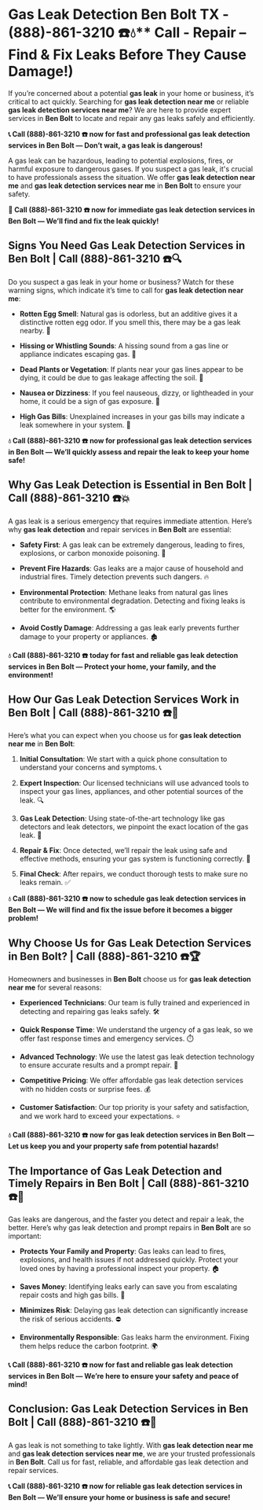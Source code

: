 # Gas Leak Detection Ben Bolt TX - (888)-861-3210 ☎️💧** Call - Repair – Find & Fix Leaks Before They Cause Damage!)

If you’re concerned about a potential **gas leak** in your home or business, it’s critical to act quickly. Searching for **gas leak detection near me** or reliable **gas leak detection services near me**? We are here to provide expert services in **Ben Bolt** to locate and repair any gas leaks safely and efficiently.

**📞 Call (888)-861-3210 ☎️ now for fast and professional gas leak detection services in Ben Bolt — Don’t wait, a gas leak is dangerous!**

A gas leak can be hazardous, leading to potential explosions, fires, or harmful exposure to dangerous gases. If you suspect a gas leak, it's crucial to have professionals assess the situation. We offer **gas leak detection near me** and **gas leak detection services near me** in **Ben Bolt** to ensure your safety.

**🚨 Call (888)-861-3210 ☎️ now for immediate gas leak detection services in Ben Bolt — We’ll find and fix the leak quickly!**

## **Signs You Need Gas Leak Detection Services in Ben Bolt | Call (888)-861-3210 ☎️🔍**

Do you suspect a gas leak in your home or business? Watch for these warning signs, which indicate it’s time to call for **gas leak detection near me**:

- **Rotten Egg Smell**: Natural gas is odorless, but an additive gives it a distinctive rotten egg odor. If you smell this, there may be a gas leak nearby. 💨
- **Hissing or Whistling Sounds**: A hissing sound from a gas line or appliance indicates escaping gas. 📣
- **Dead Plants or Vegetation**: If plants near your gas lines appear to be dying, it could be due to gas leakage affecting the soil. 🌱
- **Nausea or Dizziness**: If you feel nauseous, dizzy, or lightheaded in your home, it could be a sign of gas exposure. 🤢
- **High Gas Bills**: Unexplained increases in your gas bills may indicate a leak somewhere in your system. 💸

**💧 Call (888)-861-3210 ☎️ now for professional gas leak detection services in Ben Bolt — We’ll quickly assess and repair the leak to keep your home safe!**

## **Why Gas Leak Detection is Essential in Ben Bolt | Call (888)-861-3210 ☎️💥**

A gas leak is a serious emergency that requires immediate attention. Here’s why **gas leak detection** and repair services in **Ben Bolt** are essential:

- **Safety First**: A gas leak can be extremely dangerous, leading to fires, explosions, or carbon monoxide poisoning. 🛑
- **Prevent Fire Hazards**: Gas leaks are a major cause of household and industrial fires. Timely detection prevents such dangers. 🔥
- **Environmental Protection**: Methane leaks from natural gas lines contribute to environmental degradation. Detecting and fixing leaks is better for the environment. 🌎
- **Avoid Costly Damage**: Addressing a gas leak early prevents further damage to your property or appliances. 🏚️

**💧 Call (888)-861-3210 ☎️ today for fast and reliable gas leak detection services in Ben Bolt — Protect your home, your family, and the environment!**

## **How Our Gas Leak Detection Services Work in Ben Bolt | Call (888)-861-3210 ☎️🔧**

Here’s what you can expect when you choose us for **gas leak detection near me** in **Ben Bolt**:

1. **Initial Consultation**: We start with a quick phone consultation to understand your concerns and symptoms. 📞
2. **Expert Inspection**: Our licensed technicians will use advanced tools to inspect your gas lines, appliances, and other potential sources of the leak. 🔍
3. **Gas Leak Detection**: Using state-of-the-art technology like gas detectors and leak detectors, we pinpoint the exact location of the gas leak. 🔬
4. **Repair & Fix**: Once detected, we’ll repair the leak using safe and effective methods, ensuring your gas system is functioning correctly. 🔧
5. **Final Check**: After repairs, we conduct thorough tests to make sure no leaks remain. ✅

**💧 Call (888)-861-3210 ☎️ now to schedule gas leak detection services in Ben Bolt — We will find and fix the issue before it becomes a bigger problem!**

## **Why Choose Us for Gas Leak Detection Services in Ben Bolt? | Call (888)-861-3210 ☎️🏆**

Homeowners and businesses in **Ben Bolt** choose us for **gas leak detection near me** for several reasons:

- **Experienced Technicians**: Our team is fully trained and experienced in detecting and repairing gas leaks safely. 🛠️
- **Quick Response Time**: We understand the urgency of a gas leak, so we offer fast response times and emergency services. ⏱️
- **Advanced Technology**: We use the latest gas leak detection technology to ensure accurate results and a prompt repair. 🧪
- **Competitive Pricing**: We offer affordable gas leak detection services with no hidden costs or surprise fees. 💰
- **Customer Satisfaction**: Our top priority is your safety and satisfaction, and we work hard to exceed your expectations. ⭐

**💧 Call (888)-861-3210 ☎️ now for gas leak detection services in Ben Bolt — Let us keep you and your property safe from potential hazards!**

## **The Importance of Gas Leak Detection and Timely Repairs in Ben Bolt | Call (888)-861-3210 ☎️🚨**

Gas leaks are dangerous, and the faster you detect and repair a leak, the better. Here’s why gas leak detection and prompt repairs in **Ben Bolt** are so important:

- **Protects Your Family and Property**: Gas leaks can lead to fires, explosions, and health issues if not addressed quickly. Protect your loved ones by having a professional inspect your property. 🏠
- **Saves Money**: Identifying leaks early can save you from escalating repair costs and high gas bills. 💸
- **Minimizes Risk**: Delaying gas leak detection can significantly increase the risk of serious accidents. ⛔
- **Environmentally Responsible**: Gas leaks harm the environment. Fixing them helps reduce the carbon footprint. 🌍

**📞 Call (888)-861-3210 ☎️ now for fast and reliable gas leak detection services in Ben Bolt — We’re here to ensure your safety and peace of mind!**

## **Conclusion: Gas Leak Detection Services in Ben Bolt | Call (888)-861-3210 ☎️💨**

A gas leak is not something to take lightly. With **gas leak detection near me** and **gas leak detection services near me**, we are your trusted professionals in **Ben Bolt**. Call us for fast, reliable, and affordable gas leak detection and repair services.

**📞 Call (888)-861-3210 ☎️ now for reliable gas leak detection services in Ben Bolt — We’ll ensure your home or business is safe and secure!**
